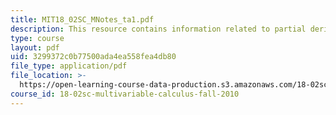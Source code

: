 ```yaml
---
title: MIT18_02SC_MNotes_ta1.pdf
description: This resource contains information related to partial derivatives.
type: course
layout: pdf
uid: 3299372c0b77500ada4ea558fea4db80
file_type: application/pdf
file_location: >-
  https://open-learning-course-data-production.s3.amazonaws.com/18-02sc-multivariable-calculus-fall-2010/3299372c0b77500ada4ea558fea4db80_MIT18_02SC_MNotes_ta1.pdf
course_id: 18-02sc-multivariable-calculus-fall-2010
---
```

